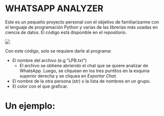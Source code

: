 # WHATSAPP ANALYZER

Este es un pequeño proyecto personal con el objetivo de familiarizarme con el lenguaje de programación Python y varias de las librerías más usadas en ciencia de datos. El código está disponible en el repositorio.

![](whatsapp_analyzer/daily_plot_Mauro.jpg)


Con este código, solo se requiere darle al programa:
* El nombre del archivo (e.g "LPB.txt")
  * El archivo se obtiene abriendo el chat que se quiere analizar de WhatsApp. Luego, se cliquean en los tres puntitos en la esquina superior derecha y se cliquea en _Exportar Chat_. 
* El nombre de la otra persona (str) o la lista de nombres en un grupo. 
* El color con el que graficar. 

# Un ejemplo: 



